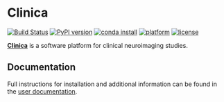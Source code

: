 # Clinica
[![Build Status](https://ci.inria.fr/clinica-aramis/buildStatus/icon?job=clinica%2Fmaster)](https://ci.inria.fr/clinica-aramis/job/clinica/job/master/)
[![PyPI version](https://badge.fury.io/py/clinica.svg)](https://badge.fury.io/py/clinica)
[![conda install](https://anaconda.org/aramislab/clinica/badges/installer/conda.svg)](http://www.clinica.run/doc/Installation/)
[![platform](https://anaconda.org/aramislab/clinica/badges/platforms.svg)](http://www.clinica.run/doc/Installation/)
[![license](https://anaconda.org/aramislab/clinica/badges/license.svg)](http://www.clinica.run/doc/Installation/)

[**Clinica**](http://www.clinica.run) is a software platform for clinical neuroimaging studies.

## Documentation
Full instructions for installation and additional information can be found in
the [user documentation](http://www.clinica.run/doc).
